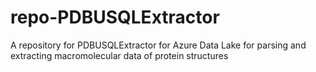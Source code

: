 # repo-PDBUSQLExtractor
A repository for PDBUSQLExtractor for Azure Data Lake for parsing and extracting macromolecular data of protein structures
